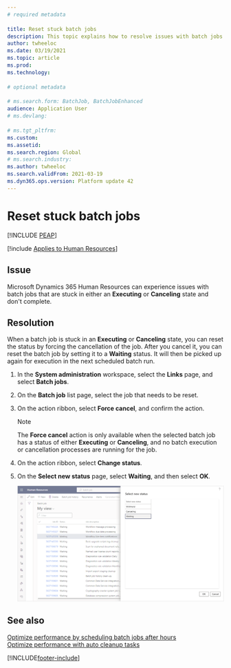 ```yaml
---
# required metadata

title: Reset stuck batch jobs
description: This topic explains how to resolve issues with batch jobs that are stuck.
author: twheeloc
ms.date: 03/19/2021
ms.topic: article
ms.prod: 
ms.technology: 

# optional metadata

# ms.search.form: BatchJob, BatchJobEnhanced
audience: Application User
# ms.devlang: 

# ms.tgt_pltfrm: 
ms.custom: 
ms.assetid: 
ms.search.region: Global
# ms.search.industry: 
ms.author: twheeloc
ms.search.validFrom: 2021-03-19
ms.dyn365.ops.version: Platform update 42
---
```


# Reset stuck batch jobs


[!INCLUDE [PEAP](../includes/peap-2.md)]

[!include [Applies to Human Resources](../includes/applies-to-hr.md)]

## Issue

Microsoft Dynamics 365 Human Resources can experience issues with batch jobs that are stuck in either an **Executing** or **Canceling** state and don't complete.

## Resolution

When a batch job is stuck in an **Executing** or **Canceling** state, you can reset the status by forcing the cancellation of the job. After you cancel it, you can reset the batch job by setting it to a **Waiting** status. It will then be picked up again for execution in the next scheduled batch run.

1. In the **System administration** workspace, select the **Links** page, and select **Batch jobs**.

2. On the **Batch job** list page, select the job that needs to be reset.

3. On the action ribbon, select **Force cancel**, and confirm the action.

   > [!NOTE]
   > The **Force cancel** action is only available when the selected batch job has a status of either **Executing** or **Canceling**, and no batch execution or cancellation processes are running for the job.

4. On the action ribbon, select **Change status**.

5. On the **Select new status** page, select **Waiting**, and then select **OK**.

   ![Select a new batch job status.](./media/hr-admin-reset-batch-job-status.png)

## See also

[Optimize performance by scheduling batch jobs after hours](hr-admin-troubleshooting-batch-jobs.md)<br>
[Optimize performance with auto cleanup tasks](hr-admin-troubleshooting-batch-history.md)


[!INCLUDE[footer-include](../includes/footer-banner.md)]
